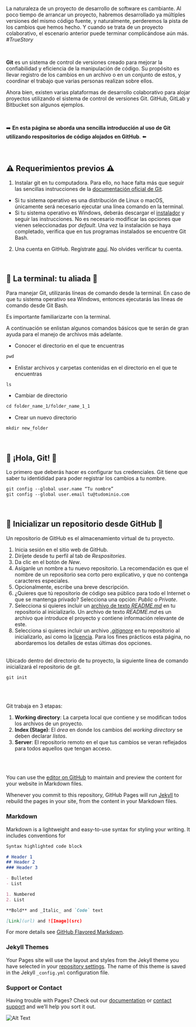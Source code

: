 La naturaleza de un proyecto de desarrollo de software es cambiante. Al poco tiempo de arrancar un proyecto, habremos desarrollado ya múltiples versiones del mismo código fuente, y naturalmente, perderemos la pista de los cambios que hemos hecho. Y cuando se trata de un proyecto colaborativo, el escenario anterior puede terminar complicándose aún más. *#TrueStory*

<br>

**Git** es un sistema de control de versiones creado para mejorar la confiabilidad y eficiencia de la manipulación de código. Su propósito es llevar registro de los cambios en un archivo o en un conjunto de estos, y coordinar el trabajo que varias personas realizan sobre ellos. 

Ahora bien, existen varias plataformas de desarrollo colaborativo para alojar proyectos utilizando el sistema de control de versiones Git. GitHub, GitLab y Bitbucket son algunos ejemplos. 

<br>

:arrow_right: **En esta página se aborda una sencilla introducción al uso de Git utilizando respositorios de código alojados en GitHub**. :arrow_left:

<br> 

## :warning: Requerimientos previos :warning:

1. Instalar git en tu computadora. Para ello, no hace falta más que seguir las sencillas instrucciones de la [documentación oficial de Git](https://git-scm.com/book/en/v2/Getting-Started-Installing-Git).
- Si tu sistema operativo es una distribución de Linux o macOS, únicamente será necesario ejecutar una línea comando en la terminal. 
- Si tu sistema operativo es Windows, deberás descargar el [instalador](https://git-scm.com/download/win) y seguir las instrucciones. No es necesario modificar las opciones que vienen seleccionadas por *default*. Una vez la instalación se haya completado, verifica que en tus programas instalados se encuentre Git Bash. 

2. Una cuenta en GitHub. Regístrate [aquí](https://github.com/join). No olvides verificar tu cuenta.  

<br>

## :white_square_button: La terminal: tu aliada :white_square_button:

Para manejar Git, utilizarás líneas de comando desde la terminal. En caso de que tu sistema operativo sea Windows, entonces ejecutarás las líneas de comando desde Git Bash. 

Es importante familiarizarte con la terminal. 

A continuación se enlistan algunos comandos básicos que te serán de gran ayuda para el manejo de archivos más adelante.

- Conocer el directorio en el que te encuentras
```markdown
pwd
```

- Enlistar archivos y carpetas contenidas en el directorio en el que te encuentras
```markdown
ls
```

- Cambiar de directorio
```markdown
cd folder_name_1/folder_name_1_1 
```

- Crear un nuevo directorio
```markdown
mkdir new_folder
```

<br>

## :wave: ¡Hola, Git! :wave:

Lo primero que deberás hacer es configurar tus credenciales. Git tiene que saber tu identididad para poder registrar los cambios a tu nombre. 

```markdown
git config --global user.name “Tu nombre”
git config --global user.email tu@tudominio.com
```
<br>

## :checkered_flag: Inicializar un repositorio desde GitHub :checkered_flag:

Un repositorio de GitHub es el almacenamiento virtual de tu proyecto. 

1. Inicia sesión en el sitio web de GitHub.
2. Diríjete desde tu perfil al tab de *Respositories*.
3. Da clic en el botón de *New*. 
4. Asíganle un nombre a tu nuevo repositorio. La recomendación es que el nombre de un repositorio sea corto pero explicativo, y que no contenga caracteres especiales. 
5. Opcionalmente, escribe una breve descripción.
6. ¿Quieres que tú repositorio de código sea público para todo el Internet o que se mantenga privado? Selecciona una opción: *Public* o *Private*. 
7. Selecciona si quieres incluir un [archivo de texto *README.md*](https://www.makeareadme.com/) en tu repositorio al inicializarlo. Un archivo de texto *README.md* es un archivo que introduce el proyecto y contiene información relevante de este. 
8. Selecciona si quieres incluir un archivo [*.gitignore*](https://git-scm.com/docs/gitignore) en tu repositorio al inicializarlo, así como la [licencia](https://docs.github.com/en/github/creating-cloning-and-archiving-repositories/licensing-a-repository). Para los fines prácticos esta página, no abordaremos los detalles de estas últimas dos opciones.






<br>
Ubicado dentro del directorio de tu proyecto, la siguiente línea de comando inicializará el repositorio de git. 

```markdown
git init
```




<br>


<br> 

Git trabaja en 3 etapas:
1. **Working directory**: La carpeta local que contiene y se modifican todos los archivos de un proyecto. 
2. **Index (Stage)**: El *área* en donde los cambios del *working directory* se deben declarar *listos*.  
3. **Server**: El repositorio remoto en el que tus cambios se veran reflejados para todos aquellos que tengan acceso. 




<br>
<br>






You can use the [editor on GitHub](https://github.com/sarahiaguilar/git-101/edit/gh-pages/index.md) to maintain and preview the content for your website in Markdown files.

Whenever you commit to this repository, GitHub Pages will run [Jekyll](https://jekyllrb.com/) to rebuild the pages in your site, from the content in your Markdown files.

### Markdown

Markdown is a lightweight and easy-to-use syntax for styling your writing. It includes conventions for

```markdown
Syntax highlighted code block

# Header 1
## Header 2
### Header 3

- Bulleted
- List

1. Numbered
2. List

**Bold** and _Italic_ and `Code` text

[Link](url) and ![Image](src)
```

For more details see [GitHub Flavored Markdown](https://guides.github.com/features/mastering-markdown/).

### Jekyll Themes

Your Pages site will use the layout and styles from the Jekyll theme you have selected in your [repository settings](https://github.com/sarahiaguilar/git-101/settings). The name of this theme is saved in the Jekyll `_config.yml` configuration file.

### Support or Contact

Having trouble with Pages? Check out our [documentation](https://docs.github.com/categories/github-pages-basics/) or [contact support](https://github.com/contact) and we’ll help you sort it out.

![Alt Text](https://imgs.xkcd.com/comics/git.png)
